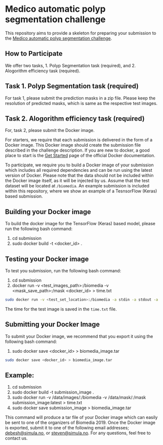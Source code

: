 
# Medico automatic polyp segmentation challenge
This repository aims to provide a skeleton for preparing your submission to the [Medico automatic polyp segmentation challenge](https://multimediaeval.github.io/editions/2020/tasks/medico/).


## How to Participate

We offer two tasks, 1. Polyp Segmentation task (required), and 2. Alogorithm efficiency task (required). 

## Task 1. Polyp Segmentation task (required)
For task 1, please submit the prediction masks in a zip file. Please keep the resolution of predicted masks, which is same as the respective test images.

## Task 2. Alogorithm efficiency task (required)
For, task 2, please submit the Docker image. 

For starters, we require that each submission is delivered in the form of a Docker image. This Docker image should create the submission file described in the challenge description. If you are new to docker, a good place to start is the [Get Started](https://docs.docker.com/get-started/) page of the official Docker documentation.


To participate, we require you to build a Docker image of your submission which includes all required dependencies and can be run using the latest version of Docker. Please note that the data should not be included within the Docker image itself, as it will be injected by us. Assume that the test dataset will be located at `/biomedia`. An example submission is included within this repository, where we show an example of a TesnsorFlow (Keras) based submission.


## Building your Docker image
To build the docker image for the TensorFlow (Keras) based model, please run the following bash command:
1. cd submission
2. sudo docker build -t <docker_id> .


## Testing your Docker image
To test you submission, run the following bash command:

1. cd submission
2. docker run -v <test_images_path>:/biomedia -v <mask_save_path>:/mask <docker_id> > time.txt


```bash
sudo docker run -v <test_set_location>:/biomedia -a stdin -a stdout -a stderr <docker_id> 
```
The time for the test image is saved in the `time.txt` file.

## Submitting your Docker Image

To submit your Docker image, we recommend that you export it using the following bash command:


1. sudo docker save <docker_id> > biomedia_image.tar

```bash
sudo docker save <docker_id> > biomedia_image.tar
```
## Example:
1. cd submission
2. sudo docker build -t submission_image .
3. sudo docker run -v /data/images/:/biomedia -v /data/mask/:/mask submission_image:latest > time.txt
4. sudo docker save submission_image > biomedia_image.tar


This command will produce a tar file of your Docker image which can easily be sent to one of the organizers of Biomedia 2019. Once the Docker image is exported, submit it to one of the following email addresses; debesh@simula.no, or steven@simula.no. For any questions, feel free to contact us. 
